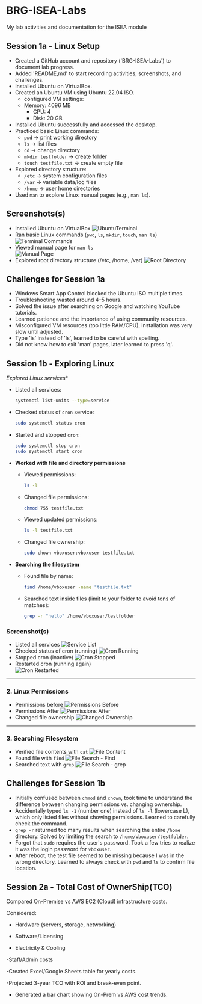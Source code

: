 # BRG-ISEA-Labs
My lab activities and documentation for the ISEA module
 ## Session 1a - Linux Setup
- Created a GitHub account and repository ('BRG-ISEA-Labs') to document lab progress.
- Added 'README,md' to start recording activities, screenshots, and challenges.
- Installed Ubuntu on VirtualBox.
- Created an Ubuntu VM using Ubuntu 22.04 ISO.
  - configured VM settings:
  - Memory: 4096 MB
    - CPU: 4
    - Disk: 20 GB
- Installed Ubuntu successfully and accessed the desktop.
- Practiced basic Linux commands:
  - `pwd` → print working directory
  - `ls` → list files
  - `cd` → change directory
  - `mkdir testfolder` → create folder
  - `touch testfile.txt` → create empty file
- Explored directory structure:
  - `/etc` → system configuration files
  - `/var` → variable data/log files
  - `/home` → user home directories
- Used `man` to explore Linux manual pages (e.g., `man ls`).
  

## Screenshots(s)
- Installed Ubuntu on VirtualBox
![UbuntuTerminal](https://github.com/Hubhub69/BRG-ISEA-Labs/blob/main/UbuntuTerminal.png?raw=true)
- Ran basic Linux commands (`pwd`, `ls`, `mkdir`, `touch`, `man ls`)  
![Terminal Commands](https://github.com/Hubhub69/BRG-ISEA-Labs/blob/main/CommandPage-1a.png?raw=true)
- Viewed manual page for `man ls`  
![Manual Page](https://raw.githubusercontent.com/Hubhub69/BRG-ISEA-Labs/68d06047023fd133715ecc8c983257cd46b2fd3a/ManualPage.png)
- Explored root directory structure (/etc, /home, /var)
![Root Directory](https://github.com/Hubhub69/BRG-ISEA-Labs/blob/main/root%20directory%20(1).png?raw=true)

## Challenges for Session 1a
- Windows Smart App Control blocked the Ubuntu ISO multiple times.
- Troubleshooting wasted around 4–5 hours.
- Solved the issue after searching on Google and watching YouTube tutorials.
- Learned patience and the importance of using community resources.
- Misconfigured VM resources (too little RAM/CPU), installation was very slow until adjusted.
- Type 'is' instead of 'ls', learned to be careful with spelling.
- Did not know how to exit 'man' pages, later learned to press 'q'.
  
## Session 1b - Exploring Linux

*Explored Linux services**
  - Listed all services:
    ```bash
    systemctl list-units --type=service
    ```
  - Checked status of `cron` service:
    ```bash
    sudo systemctl status cron
    ```
  - Started and stopped `cron`:
    ```bash
    sudo systemctl stop cron
    sudo systemctl start cron
    ```

- **Worked with file and directory permissions**
  - Viewed permissions:
    ```bash
    ls -l
    ```
  - Changed file permissions:
    ```bash
    chmod 755 testfile.txt
    ```
  - Viewed updated permissions:
    ```bash
    ls -l testfile.txt
    ```
  - Changed file ownership:
    ```bash
    sudo chown vboxuser:vboxuser testfile.txt
    ```

- **Searching the filesystem**
  - Found file by name:
    ```bash
    find /home/vboxuser -name "testfile.txt"
    ```
  - Searched text inside files (limit to your folder to avoid tons of matches):
    ```bash
    grep -r "hello" /home/vboxuser/testfolder
    ```
### Screenshot(s)
- Listed all services
![Service List](https://github.com/Hubhub69/BRG-ISEA-Labs/blob/main/list-units.png?raw=true)
- Checked status of cron (running)
![Cron Running](https://github.com/Hubhub69/BRG-ISEA-Labs/blob/main/status%20cron%20active.png?raw=true)
- Stopped cron (inactive) 
![Cron Stopped](https://github.com/Hubhub69/BRG-ISEA-Labs/blob/main/status%20cron%20inactive.png?raw=true)
- Restarted cron (running again)  
![Cron Restarted](https://github.com/Hubhub69/BRG-ISEA-Labs/blob/main/status%20cron%20Restarted.png?raw=true)
---
### 2. Linux Permissions
- Permissions before 
![Permissions Before](https://github.com/Hubhub69/BRG-ISEA-Labs/blob/main/chomd%20before.png?raw=true)
- Permissions After
![Permissions After](https://github.com/Hubhub69/BRG-ISEA-Labs/blob/main/chomd%20after.png?raw=true)
-  Changed file ownership 
![Changed Ownership](https://github.com/Hubhub69/BRG-ISEA-Labs/blob/main/sudo%20chown.png?raw=true)
---
### 3. Searching Filesystem
- Verified file contents with `cat` 
![File Content](https://github.com/Hubhub69/BRG-ISEA-Labs/blob/main/cat.png?raw=true)
- Found file with `find` 
![File Search - Find](https://github.com/Hubhub69/BRG-ISEA-Labs/blob/main/find.png?raw=true)
- Searched text with `grep` 
![File Search - grep](https://github.com/Hubhub69/BRG-ISEA-Labs/blob/main/grep.png?raw=true)

## Challenges for Session 1b
- Initially confused between `chmod` and `chown`, took time to understand the difference between changing permissions vs. changing ownership.  
- Accidentally typed `ls -1` (number one) instead of `ls -l` (lowercase L), which only listed files without showing permissions. Learned to carefully check the command.  
- `grep -r` returned too many results when searching the entire `/home` directory. Solved by limiting the search to `/home/vboxuser/testfolder`.  
- Forgot that `sudo` requires the user's password. Took a few tries to realize it was the login password for `vboxuser`.  
- After reboot, the test file seemed to be missing because I was in the wrong directory. Learned to always check with `pwd` and `ls` to confirm file location.
  

## Session 2a - Total Cost of OwnerShip(TCO)
Compared On-Premise vs AWS EC2 (Cloud) infrastructure costs.

Considered:

- Hardware (servers, storage, networking)

- Software/Licensing

- Electricity & Cooling

-Staff/Admin costs

-Created Excel/Google Sheets table for yearly costs.

-Projected 3-year TCO with ROI and break-even point.

- Generated a bar chart showing On-Prem vs AWS cost trends.
